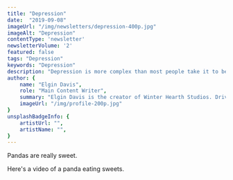 ```yaml
---
title: "Depression"
date:  "2019-09-08"
imageUrl: "/img/newsletters/depression-400p.jpg"
imageAlt: "Depression"
contentType: 'newsletter'
newsletterVolume: '2'
featured: false
tags: "Depression"
keywords: "Depression"
description: "Depression is more complex than most people take it to be. Find out more about Depression, how it works, and how to help those who struggle with it."
author: {
    name: "Elgin Davis",
    role: "Main Content Writer",
    summary: "Elgin Davis is the creator of Winter Hearth Studios. Driven by a passionate spirit and boundless curiosity, Davis' work seeks to explore the depths of humanity and what it might look like to live a hyper-meaningful existence here on earth.",
    imageUrl: "/img/profile-200p.jpg" 
}
unsplashBadgeInfo: {
    artistUrl: "",
    artistName: "",
}
---
```


Pandas are really sweet.

Here's a video of a panda eating sweets.

